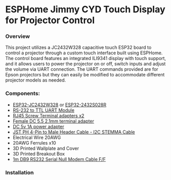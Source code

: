 ESPHome Jimmy CYD Touch Display for Projector Control
======
### Overview
This project utilizes a JC2432W328 capacitive touch ESP32 board to control a projector through a custom touch interface built using ESPHome. The control board features an integrated ILI9341 display with touch support, and it allows users to power the projector on or off, switch inputs and adjust the volume via UART connection. The UART commands provided are for Epson projectors but they can easily be modified to accommodate different projector models as needed. 
### Components:
 - [ESP32-JC2432W328](https://vi.aliexpress.com/item/1005006948064622.html) or [ESP32-2432S028R](https://vi.aliexpress.com/item/1005007095061705.html)
 - [RS-232 to TTL UART Module](https://vi.aliexpress.com/item/1005006807931160.html)
 - [RJ45 Screw Terminal adapters x2](https://vi.aliexpress.com/item/1005006037699995.html)
 - [Female DC 5.5 2.1mm terminal adapter](https://vi.aliexpress.com/item/1005006755773620.html)
 - [DC 5v 1A power adapter](https://vi.aliexpress.com/item/32722341492.html)
 - [JST PH 4-Pin to Male Header Cable - I2C STEMMA Cable](https://core-electronics.com.au/jst-ph-4-pin-to-male-header-cable-i2c-stemma-cable-200mm.html)
 - Electrical Wire 20AWG
 - 20AWG Ferrules x10
 - 3D Printed Wallplate and Cover
 - 3D Printed Breakout Box
 - [1m DB9 RS232 Serial Null Modem Cable F/F](https://www.mwave.com.au/product/startech-1m-black-db9-rs232-serial-null-modem-cable-ff-ab86700)

### Installation



